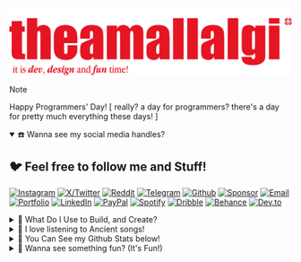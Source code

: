 ![HEADER](https://github.com/theamallalgi/TheAmalLalgi/blob/main/dependencies/header.png?raw=true)

<!-- > <a href="https://github.com/" target='_blank'>github</a> > <a href="https://theamallalgi.pages.dev" target='_blank'>theamallalgi</a> > <a href="https://github.com/theamallalgi" target='_blank'>profile</a> > <a href="https://github.com/theamallalgi/theamallalgi/readme.md" target='_blank'>readme.md</a> -->

> [!NOTE]
> Happy Programmers' Day! [ really? a day for programmers? there's a day for pretty much everything these days! ]

<details open>
<summary> ☎️ Wanna see my social media handles?</summary>

## 🐦 Feel free to follow me and Stuff!
[![Instagram](https://ziadoua.github.io/m3-Markdown-Badges/badges/Instagram/instagram1.svg)](https://instagram.com/theamallalgi) [![X/Twitter](https://ziadoua.github.io/m3-Markdown-Badges/badges/Twitter/twitter1.svg)](https://x.com/amallalgi) [![Reddit](https://ziadoua.github.io/m3-Markdown-Badges/badges/Reddit/reddit1.svg)](https://reddit.com/user/theamallalgi) [![Telegram](https://ziadoua.github.io/m3-Markdown-Badges/badges/Telegram/telegram1.svg)](t.me/theamallalgi/)
[![Github](https://ziadoua.github.io/m3-Markdown-Badges/badges/Github/github2.svg)](https://github.com/theamallalgi/) [![Sponsor](https://ziadoua.github.io/m3-Markdown-Badges/badges/Sponsor/sponsor1.svg)](https://github.com/sponsors/theamallalgi/)
[![Email](https://ziadoua.github.io/m3-Markdown-Badges/badges/Mail/mail2.svg)](mailto:theamallalgi@gmail.com) [![Portfolio](https://ziadoua.github.io/m3-Markdown-Badges/badges/MyPortfolio/myportfolio1.svg)](https://theamallalgi.pages.dev/)
[![LinkedIn](https://ziadoua.github.io/m3-Markdown-Badges/badges/LinkedIn/linkedin1.svg)](https://linkedin.com/in/amallalgi) [![PayPal](https://ziadoua.github.io/m3-Markdown-Badges/badges/PayPal/paypal1.svg)](https://paypal.me/theamallalgi)
[![Spotify](https://ziadoua.github.io/m3-Markdown-Badges/badges/Spotify/spotify2.svg)](https://open.spotify.com/user/t33tjvnatdw1hf5ner4vpt2kn?si=YqmENfcuTyuGJG1Nvo_u0Q) [![Dribble](https://ziadoua.github.io/m3-Markdown-Badges/badges/Dribble/dribble1.svg)](https://dribbble.com/TheAmalLalgi) [![Behance](https://ziadoua.github.io/m3-Markdown-Badges/badges/Behance/behance1.svg)](https://www.behance.net/amallalgi) [![Dev.to](https://ziadoua.github.io/m3-Markdown-Badges/badges/Devto/devto1.svg)](https://dev.to/theamallalgi)
</details>

<details>
<summary> 🦑 What Do I Use to Build, and Create?</summary>

### Web Development and Frameworks I Use
![HTML5](https://ziadoua.github.io/m3-Markdown-Badges/badges/HTML/html1.svg) ![CSS3](https://ziadoua.github.io/m3-Markdown-Badges/badges/CSS/css1.svg) ![JavaScript](https://ziadoua.github.io/m3-Markdown-Badges/badges/Javascript/javascript3.svg) ![Typescript](https://ziadoua.github.io/m3-Markdown-Badges/badges/TypeScript/typescript1.svg) ![SCSS](https://ziadoua.github.io/m3-Markdown-Badges/badges/Sass/sass1.svg) ![jQuery](https://ziadoua.github.io/m3-Markdown-Badges/badges/jQuery/jquery1.svg)
![React](https://ziadoua.github.io/m3-Markdown-Badges/badges/React/react1.svg) ![NodeJS](https://ziadoua.github.io/m3-Markdown-Badges/badges/NodeJS/nodejs1.svg) ![Express.js](https://ziadoua.github.io/m3-Markdown-Badges/badges/Express/express2.svg) ![MongoDB](https://ziadoua.github.io/m3-Markdown-Badges/badges/MongoDB/mongodb1.svg) ![Next JS](https://ziadoua.github.io/m3-Markdown-Badges/badges/NextJS/nextjs2.svg)
![Tailwind](https://ziadoua.github.io/m3-Markdown-Badges/badges/TailwindCSS/tailwindcss1.svg) ![Django](https://ziadoua.github.io/m3-Markdown-Badges/badges/Django/django1.svg) ![NestJS](https://ziadoua.github.io/m3-Markdown-Badges/badges/NestJS/nestjs1.svg) ![PostgreSQL](https://ziadoua.github.io/m3-Markdown-Badges/badges/PostgreSQL/postgresql1.svg)

### Shell Scripting, Building and Automation
![Shell](https://ziadoua.github.io/m3-Markdown-Badges/badges/Shell/shell1.svg) ![Python](https://ziadoua.github.io/m3-Markdown-Badges/badges/Python/python1.svg) ![Rust](https://ziadoua.github.io/m3-Markdown-Badges/badges/Rust/rust1.svg) ![Lua-Lang](https://ziadoua.github.io/m3-Markdown-Badges/badges/Lua/lua1.svg)

### Some Other Programming Languages I Love
![Go Lang](https://ziadoua.github.io/m3-Markdown-Badges/badges/Go/go1.svg) ![Java](https://ziadoua.github.io/m3-Markdown-Badges/badges/Java/java1.svg) ![Kotlin](https://ziadoua.github.io/m3-Markdown-Badges/badges/Kotlin/kotlin1.svg) ![C#](https://ziadoua.github.io/m3-Markdown-Badges/badges/CSharp/csharp1.svg)

### Some Tools and Platforms I Rely too much on
![Git](https://ziadoua.github.io/m3-Markdown-Badges/badges/Git/git1.svg) ![Docker](https://ziadoua.github.io/m3-Markdown-Badges/badges/Docker/docker1.svg) ![Postman](https://ziadoua.github.io/m3-Markdown-Badges/badges/Postman/postman1.svg) ![Cloudflare](https://ziadoua.github.io/m3-Markdown-Badges/badges/Cloudflare/cloudflare1.svg) ![Netlify](https://ziadoua.github.io/m3-Markdown-Badges/badges/Netlify/netlify1.svg)

### Editors and IDEs I Love (Sorted)
![NVim](https://ziadoua.github.io/m3-Markdown-Badges/badges/Neovim/neovim1.svg) ![Visual Studio Code](https://ziadoua.github.io/m3-Markdown-Badges/badges/VisualStudioCode/visualstudiocode1.svg) ![Android Studio](https://ziadoua.github.io/m3-Markdown-Badges/badges/AndroidStudio/androidstudio1.svg) ![Xcode](https://ziadoua.github.io/m3-Markdown-Badges/badges/Xcode/xcode1.svg) </br>
![Webstorm](https://ziadoua.github.io/m3-Markdown-Badges/badges/Webstorm/webstorm2.svg) ![Pycharm](https://ziadoua.github.io/m3-Markdown-Badges/badges/PyCharm/pycharm1.svg) ![IJIdea](https://ziadoua.github.io/m3-Markdown-Badges/badges/IDEA/idea1.svg)

### Main Creative Tools I Use
![Adobe Photoshop](https://ziadoua.github.io/m3-Markdown-Badges/badges/Photoshop/photoshop1.svg) ![Adobe Illustrator](https://ziadoua.github.io/m3-Markdown-Badges/badges/Illustrator/illustrator1.svg) ![Figma](https://ziadoua.github.io/m3-Markdown-Badges/badges/Figma/figma1.svg) ![InDesign](https://ziadoua.github.io/m3-Markdown-Badges/badges/InDesign/indesign1.svg) </br>
![Audacity](https://ziadoua.github.io/m3-Markdown-Badges/badges/Audacity/audacity1.svg) ![Blender](https://ziadoua.github.io/m3-Markdown-Badges/badges/Blender/blender1.svg)
</details>

<details>
<summary> 🦑 I love listening to Ancient songs!</summary>

## 🎺 This is something I listen to:
[![spotify-github-profile](https://spotify-github-profile.kittinanx.com/api/view?uid=t33tjvnatdw1hf5ner4vpt2kn&cover_image=true&theme=compact&show_offline=false&background_color=121212&interchange=true)](https://github.com/kittinan/spotify-github-profile)
</details>

<details>
<summary> 🦑 You Can See my Github Stats below!</summary>

## 🛞 Github Stats
![](https://github-readme-streak-stats.herokuapp.com/?user=theamallalgi&theme=tokyonight&hide_border=true)
![](https://github-readme-stats.vercel.app/api/top-langs/?username=theamallalgi&theme=tokyonight&hide_border=true&include_all_commits=true&count_private=true)
</details>

<details>
<summary> 🦑 Wanna see something fun? (It's Fun!)</summary>

## 👻 Booo!
![Nosferatu](https://github.com/theamallalgi/TheAmalLalgi/blob/main/dependencies/nosferatu.gif?raw=true)
</details>
